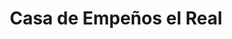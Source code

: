 ---
title: "Casa de Empeños el Real"
url: /santiago-de-veraguas/casa-de-empenos-el-real/
shop: Leiher
---